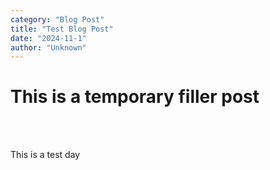 ```yaml
---
category: "Blog Post"
title: "Test Blog Post"
date: "2024-11-1"
author: "Unknown"
---
```


<h1>This is a temporary filler post</h1>

<br/>
<br/>
<p>This is a test day</p>
